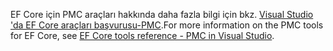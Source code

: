 <span data-ttu-id="28226-101">EF Core için PMC araçları hakkında daha fazla bilgi için bkz. [Visual Studio 'da EF Core araçları başvurusu-PMC](/ef/core/miscellaneous/cli/powershell).</span><span class="sxs-lookup"><span data-stu-id="28226-101">For more information on the PMC tools for EF Core, see [EF Core tools reference - PMC in Visual Studio](/ef/core/miscellaneous/cli/powershell).</span></span>